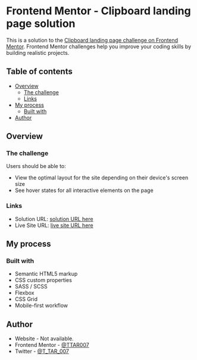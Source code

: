 # Frontend Mentor - Clipboard landing page solution

This is a solution to the [Clipboard landing page challenge on Frontend Mentor](https://www.frontendmentor.io/challenges/clipboard-landing-page-5cc9bccd6c4c91111378ecb9). Frontend Mentor challenges help you improve your coding skills by building realistic projects.

## Table of contents

- [Overview](#overview)
  - [The challenge](#the-challenge)
  - [Links](#links)
- [My process](#my-process)
  - [Built with](#built-with)
- [Author](#author)

## Overview

### The challenge

Users should be able to:

- View the optimal layout for the site depending on their device's screen size
- See hover states for all interactive elements on the page

### Links

- Solution URL: [solution URL here](https://www.frontendmentor.io/solutions/responsive-clipboard-landing-page-PJqqg61t7X)
- Live Site URL: [live site URL here](https://ttar007.github.io/clipboard-landing-page/)

## My process

### Built with

- Semantic HTML5 markup
- CSS custom properties
- SASS / SCSS
- Flexbox
- CSS Grid
- Mobile-first workflow

## Author

- Website - Not available.
- Frontend Mentor - [@TTAR007](https://www.frontendmentor.io/profile/TTAR007)
- Twitter - [@T_TAR_007](https://www.twitter.com/T_TAR_007)
